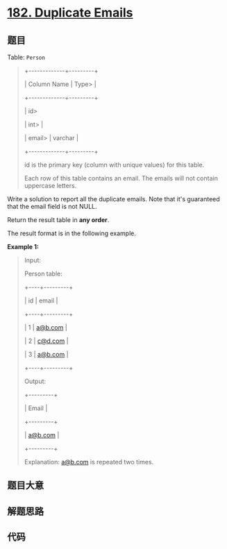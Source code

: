 # [182. Duplicate Emails](https://leetcode.com/problems/duplicate-emails/)

## 题目

Table: `Person`

> 
> 
> 
> 
> 
> +-------------+---------+
> 
> | Column Name | Type> 
> |
> 
> +-------------+---------+
> 
> | id> 
> > 
>   | int> 
>  |
> 
> | email> 
>    | varchar |
> 
> +-------------+---------+
> 
> id is the primary key (column with unique values) for this table.
> 
> Each row of this table contains an email. The emails will not contain uppercase letters.
> 
> 



Write a solution to report all the duplicate emails. Note that it's guaranteed
that the email field is not NULL.

Return the result table in **any order**.

The result format is in the following example.



**Example 1:**

> Input: 
> 
> Person table:
> 
> +----+---------+
> 
> | id | email   |
> 
> +----+---------+
> 
> | 1  | a@b.com |
> 
> | 2  | c@d.com |
> 
> | 3  | a@b.com |
> 
> +----+---------+
> 
> Output: 
> 
> +---------+
> 
> | Email   |
> 
> +---------+
> 
> | a@b.com |
> 
> +---------+
> 
> Explanation: a@b.com is repeated two times.
> 
> 


## 题目大意

## 解题思路

## 代码

```javascript

```


